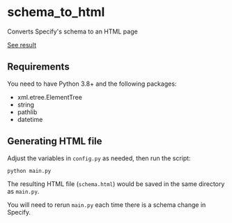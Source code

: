 # schema_to_html

Converts Specify's schema to an HTML page

[See result](https://www.specifysoftware.org/specify-6-schema/)

## Requirements

You need to have Python 3.8+ and the following packages:

- xml.etree.ElementTree
- string
- pathlib
- datetime

## Generating HTML file

Adjust the variables in `config.py` as needed, then run the script:

```zsh
python main.py
```

The resulting HTML file (`schema.html`) would be saved in the same directory as
`main.py`.

You will need to rerun `main.py` each time there is a schema change in Specify.
